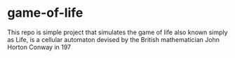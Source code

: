 # game-of-life
This repo is simple project that simulates the game of life also known simply as Life, is a cellular automaton devised by the British mathematician John Horton Conway in 197
